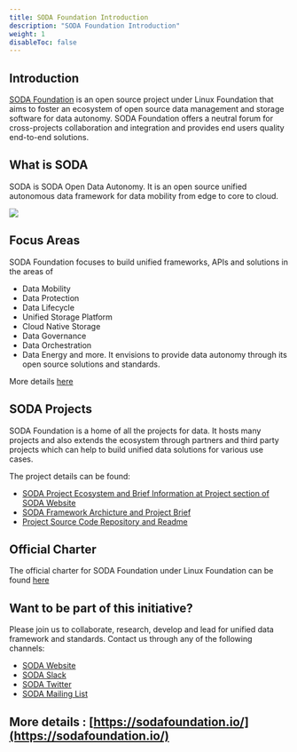 ```yaml
---
title: SODA Foundation Introduction
description: "SODA Foundation Introduction"
weight: 1
disableToc: false
---
```


## Introduction
[SODA Foundation](http://github.com/sodafoundation) is an open source project under Linux Foundation that aims to foster an ecosystem of open source data management and storage software for data autonomy. SODA Foundation offers a neutral forum for cross-projects collaboration and integration and provides end users quality end-to-end solutions.

## What is SODA
SODA is SODA Open Data Autonomy. It is an open source unified autonomous data framework for data mobility from edge to core to cloud.

<img src="https://sodafoundation.io/wp-content/uploads/2020/04/sodaautonomy1960-1536x1138.jpg">

## Focus Areas
SODA Foundation focuses to build unified frameworks, APIs and solutions in the areas of
- Data Mobility
- Data Protection
- Data Lifecycle
- Unified Storage Platform
- Cloud Native Storage
- Data Governance
- Data Orchestration
- Data Energy and more.
It envisions to provide data autonomy through its open source solutions and standards.

More details [here](https://sodafoundation.io/)

## SODA Projects
SODA Foundation is a home of all the projects for data. It hosts many projects and also extends the ecosystem through partners and third party projects which can help to build unified data solutions for various use cases.

The project details can be found:

 - [SODA Project Ecosystem and Brief Information at Project section of SODA Website](https://sodafoundation.io/projects/)
 - [SODA Framework Archicture and Project Brief]([https://github.com/sodafoundation/design-specs/blob/master/SODAFrameworkAndSODAProjects.md](https://github.com/sodafoundation/design-specs/blob/master/SODAFrameworkAndSODAProjects.md))
 - [Project Source Code Repository and Readme](https://github.com/sodafoundation/)

## Official Charter
The official charter for SODA Foundation under Linux Foundation can be found [here](https://sodafoundation.io/the-foundation/charter/)

## Want to be part of this initiative?
Please join us to collaborate, research, develop and lead for unified data framework and standards.
Contact us through any of the following channels:
 - [SODA Website](https://sodafoundation.io/the-foundation/join/)
 - [SODA Slack](https://sodafoundation.io/slack)
 - [SODA Twitter](https://twitter.com/sodafoundation)
 - [SODA Mailing List](https://lists.sodafoundation.io)

## More details : [https://sodafoundation.io/](https://sodafoundation.io/)
